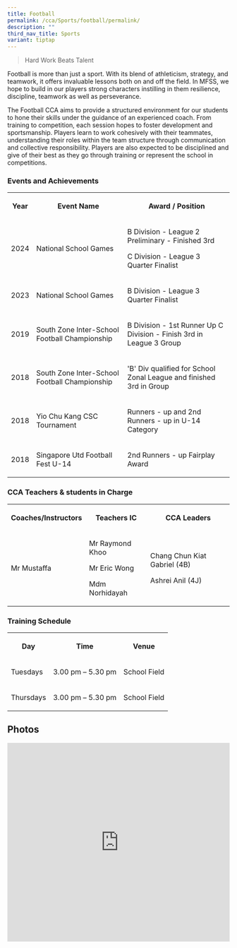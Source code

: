 ```yaml
---
title: Football
permalink: /cca/Sports/football/permalink/
description: ""
third_nav_title: Sports
variant: tiptap
---
```

<blockquote>
<p>Hard Work Beats Talent</p>
</blockquote>
<p>Football is more than just a sport. With its blend of athleticism, strategy,
and teamwork, it offers invaluable lessons both on and off the field. In
MFSS, we hope to build in our players strong characters instilling in them
resilience, discipline, teamwork as well as perseverance.</p>
<p>The Football CCA aims to provide a structured environment for our students
to hone their skills under the guidance of an experienced coach. From training
to competition, each session hopes to foster development and sportsmanship.
Players learn to work cohesively with their teammates, understanding their
roles within the team structure through communication and collective responsibility.
Players are also expected to be disciplined and give of their best as they
go through training or represent the school in competitions.</p>
<h3>Events and Achievements</h3>
<table style="minWidth: 75px">
<colgroup>
<col>
<col>
<col>
</colgroup>
<tbody>
<tr>
<th rowspan="1" colspan="1">
<p>Year</p>
</th>
<th rowspan="1" colspan="1">
<p>Event Name</p>
</th>
<th rowspan="1" colspan="1">
<p>Award / Position</p>
</th>
</tr>
<tr>
<td rowspan="1" colspan="1">
<p>2024</p>
</td>
<td rowspan="1" colspan="1">
<p>National School Games</p>
</td>
<td rowspan="1" colspan="1">
<p>B Division - League 2 Preliminary - Finished 3rd</p>
<p>C Division - League 3 Quarter Finalist</p>
</td>
</tr>
<tr>
<td rowspan="1" colspan="1">
<p>2023</p>
</td>
<td rowspan="1" colspan="1">
<p>National School Games</p>
</td>
<td rowspan="1" colspan="1">
<p>B Division - League 3 Quarter Finalist</p>
</td>
</tr>
<tr>
<td rowspan="1" colspan="1">
<p>2019</p>
</td>
<td rowspan="1" colspan="1">
<p>South Zone Inter-School Football Championship</p>
</td>
<td rowspan="1" colspan="1">
<p>B Division - 1st Runner Up C Division - Finish 3rd&nbsp;in League 3 Group</p>
</td>
</tr>
<tr>
<td rowspan="1" colspan="1">
<p>2018</p>
</td>
<td rowspan="1" colspan="1">
<p>South Zone Inter-School Football Championship</p>
</td>
<td rowspan="1" colspan="1">
<p>'B' Div qualified for School Zonal League and finished 3rd in Group</p>
</td>
</tr>
<tr>
<td rowspan="1" colspan="1">
<p>2018</p>
</td>
<td rowspan="1" colspan="1">
<p>Yio Chu Kang CSC Tournament</p>
</td>
<td rowspan="1" colspan="1">
<p>Runners - up and 2nd Runners - up in U-14 Category</p>
</td>
</tr>
<tr>
<td rowspan="1" colspan="1">
<p>2018</p>
</td>
<td rowspan="1" colspan="1">
<p>Singapore Utd Football Fest U-14</p>
</td>
<td rowspan="1" colspan="1">
<p>2nd Runners - up Fairplay Award</p>
</td>
</tr>
</tbody>
</table>
<h3>CCA Teachers &amp; students in Charge</h3>
<table style="minWidth: 75px">
<colgroup>
<col>
<col>
<col>
</colgroup>
<tbody>
<tr>
<th rowspan="1" colspan="1">
<p>Coaches/Instructors</p>
</th>
<th rowspan="1" colspan="1">
<p>Teachers IC</p>
</th>
<th rowspan="1" colspan="1">
<p>CCA Leaders</p>
</th>
</tr>
<tr>
<td rowspan="1" colspan="1">
<p>Mr Mustaffa</p>
</td>
<td rowspan="1" colspan="1">
<p>Mr Raymond Khoo</p>
<p>Mr Eric Wong</p>
<p>Mdm Norhidayah</p>
</td>
<td rowspan="1" colspan="1">
<p>Chang Chun Kiat Gabriel (4B)</p>
<p>Ashrei Anil (4J)</p>
</td>
</tr>
</tbody>
</table>
<h3>Training Schedule</h3>
<table style="minWidth: 75px">
<colgroup>
<col>
<col>
<col>
</colgroup>
<tbody>
<tr>
<th rowspan="1" colspan="1">
<p>Day</p>
</th>
<th rowspan="1" colspan="1">
<p>Time</p>
</th>
<th rowspan="1" colspan="1">
<p>Venue</p>
</th>
</tr>
<tr>
<td rowspan="1" colspan="1">
<p>Tuesdays</p>
</td>
<td rowspan="1" colspan="1">
<p>3.00 pm – 5.30 pm</p>
</td>
<td rowspan="1" colspan="1">
<p>School Field</p>
</td>
</tr>
<tr>
<td rowspan="1" colspan="1">
<p>Thursdays</p>
</td>
<td rowspan="1" colspan="1">
<p>3.00 pm – 5.30 pm</p>
</td>
<td rowspan="1" colspan="1">
<p>School Field</p>
</td>
</tr>
</tbody>
</table>
<h2>Photos</h2>
<div class="iframe-wrapper">
<iframe height="450" width="100%" allowfullscreen="true" frameborder="0" src="https://docs.google.com/presentation/d/e/2PACX-1vR8bq2yKDZqZKLsSk9DTwBGQGmd_XD4xPpRI22EAzdnKc1y44cEhfrriyCSvc2W8d1ObKnXN4xa4HIS/embed?start=true&amp;loop=true&amp;delayms=3000"></iframe>
</div>
<p></p>